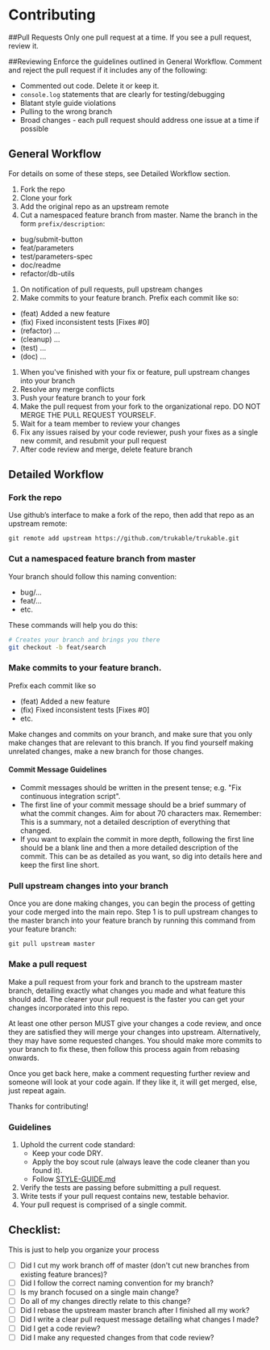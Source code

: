 # Contributing
##Pull Requests
Only one pull request at a time. If you see a pull request, review it.

##Reviewing
Enforce the guidelines outlined in General Workflow. Comment and reject the pull request if it includes any of the following:
- Commented out code. Delete it or keep it.
- `console.log` statements that are clearly for testing/debugging
- Blatant style guide violations
- Pulling to the wrong branch
- Broad changes - each pull request should address one issue at a time if possible

## General Workflow
For details on some of these steps, see Detailed Workflow section.
1. Fork the repo
1. Clone your fork
1. Add the original repo as an upstream remote
1. Cut a namespaced feature branch from master. Name the branch in the form `prefix/description`:
  - bug/submit-button
  - feat/parameters
  - test/parameters-spec
  - doc/readme
  - refactor/db-utils
1. On notification of pull requests, pull upstream changes
1. Make commits to your feature branch. Prefix each commit like so:
  - (feat) Added a new feature
  - (fix) Fixed inconsistent tests [Fixes #0]
  - (refactor) ...
  - (cleanup) ...
  - (test) ...
  - (doc) ...
1. When you've finished with your fix or feature, pull upstream changes into your branch
1. Resolve any merge conflicts
1. Push your feature branch to your fork
1. Make the pull request from your fork to the organizational repo. DO NOT MERGE THE PULL REQUEST YOURSELF.
1. Wait for a team member to review your changes
1. Fix any issues raised by your code reviewer, push your fixes as a single new commit, and resubmit your pull request
1. After code review and merge, delete feature branch

## Detailed Workflow

### Fork the repo

Use github’s interface to make a fork of the repo, then add that repo as an upstream remote:

```
git remote add upstream https://github.com/trukable/trukable.git
```

### Cut a namespaced feature branch from master

Your branch should follow this naming convention:
  - bug/...
  - feat/...
  - etc.

These commands will help you do this:

``` bash
# Creates your branch and brings you there
git checkout -b feat/search
```

### Make commits to your feature branch. 

Prefix each commit like so
  - (feat) Added a new feature
  - (fix) Fixed inconsistent tests [Fixes #0]
  - etc.

Make changes and commits on your branch, and make sure that you
only make changes that are relevant to this branch. If you find
yourself making unrelated changes, make a new branch for those
changes.

#### Commit Message Guidelines

- Commit messages should be written in the present tense; e.g. "Fix continuous
  integration script".
- The first line of your commit message should be a brief summary of what the
  commit changes. Aim for about 70 characters max. Remember: This is a summary,
  not a detailed description of everything that changed.
- If you want to explain the commit in more depth, following the first line should
  be a blank line and then a more detailed description of the commit. This can be
  as detailed as you want, so dig into details here and keep the first line short.

### Pull upstream changes into your branch

Once you are done making changes, you can begin the process of getting
your code merged into the main repo. Step 1 is to pull upstream
changes to the master branch into your feature branch by running this command
from your feature branch:

```
git pull upstream master
```

### Make a pull request

Make a pull request from your fork and branch to the upstream master
branch, detailing exactly what changes you made and what feature this
should add. The clearer your pull request is the faster you can get
your changes incorporated into this repo.

At least one other person MUST give your changes a code review, and once
they are satisfied they will merge your changes into upstream. Alternatively,
they may have some requested changes. You should make more commits to your
branch to fix these, then follow this process again from rebasing onwards.

Once you get back here, make a comment requesting further review and
someone will look at your code again. If they like it, it will get merged,
else, just repeat again.

Thanks for contributing!

### Guidelines

1. Uphold the current code standard:
    - Keep your code DRY.
    - Apply the boy scout rule (always leave the code cleaner than you found it).
    - Follow [STYLE-GUIDE.md](STYLE-GUIDE.md)
1. Verify the tests are passing before submitting a pull request.
1. Write tests if your pull request contains
   new, testable behavior.
1. Your pull request is comprised of a single commit.

## Checklist:

This is just to help you organize your process

- [ ] Did I cut my work branch off of master (don't cut new branches from existing feature brances)?
- [ ] Did I follow the correct naming convention for my branch?
- [ ] Is my branch focused on a single main change?
 - [ ] Do all of my changes directly relate to this change?
- [ ] Did I rebase the upstream master branch after I finished all my
  work?
- [ ] Did I write a clear pull request message detailing what changes I made?
- [ ] Did I get a code review?
 - [ ] Did I make any requested changes from that code review?
